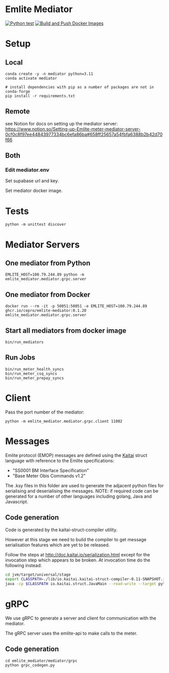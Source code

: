 # Emlite Mediator

[![Python test](https://github.com/cepro/emlite-mediator/actions/workflows/python-test.yml/badge.svg)](https://github.com/cepro/emlite-mediator/actions/workflows/python-test.yml)
[![Build and Push Docker Images](https://github.com/cepro/emlite-mediator/actions/workflows/docker-image.yml/badge.svg)](https://github.com/cepro/emlite-mediator/actions/workflows/docker-image.yml)

# Setup

## Local

```
conda create -y -n mediator python=3.11
conda activate mediator

# install dependencies with pip as a number of packages are not in conda-forge
pip install -r requirements.txt
```

## Remote

see Notion for docs on setting up the mediator server:
https://www.notion.so/Setting-up-Emlite-meter-mediator-server-0cf0c8f97ee44843977334bc6efa86ba#658ff25657a54fbfa6388b2b42d70f66

## Both

### Edit mediator.env

Set supabase url and key.

Set mediator docker image.

# Tests

```
python -m unittest discover
```

# Mediator Servers

## One mediator from Python

```
EMLITE_HOST=100.79.244.89 python -m emlite_mediator.mediator.grpc.server
```

## One mediator from Docker

```
docker run --rm -it -p 50051:50051 -e EMLITE_HOST=100.79.244.89 ghcr.io/cepro/emlite-mediator:0.1.20 emlite_mediator.mediator.grpc.server
```

## Start all mediators from docker image

```
bin/run_mediators
```

## Run Jobs

```
bin/run_meter_health_syncs
bin/run_meter_csq_syncs
bin/run_meter_prepay_syncs
```

# Client

Pass the port number of the mediator:

```
python -m emlite_mediator.mediator.grpc.client 11002
```

# Messages

Emlite protocol (EMOP) messages are defined using the
[Kaitai](https://kaitai.io) struct language with reference to the Emlite
specifications:

- "SS0001 BM Interface Specification"
- "Base Meter Obis Commands v1.2"

The .ksy files in this folder are used to generate the adjacent python files for
serialising and deserialising the messages. NOTE: if required code can be
generated for a number of other languages including golang, Java and Javascript.

## Code generation

Code is generated by the kaitai-struct-compiler utility.

However at this stage we need to build the compiler to get message serialisation
features which are yet to be released.

Follow the steps at http://doc.kaitai.io/serialization.html except for the
invocation step which appears to be broken. At invocation time do the following
instead:

```sh
cd jvm/target/universal/stage
export CLASSPATH=./lib/io.kaitai.kaitai-struct-compiler-0.11-SNAPSHOT.jar:./lib/org.scala-lang.scala-library-2.12.12.jar:./lib/com.github.scopt.scopt_2.12-3.6.0.jar:./lib/com.lihaoyi.fastparse_2.12-1.0.0.jar:./lib/org.yaml.snakeyaml-1.28.jar:./lib/com.lihaoyi.fastparse-utils_2.12-1.0.0.jar:./lib/com.lihaoyi.sourcecode_2.12-0.1.4.jar
java -cp $CLASSPATH io.kaitai.struct.JavaMain --read-write --target python emlite_frame.ksy
```

# gRPC

We use gRPC to generate a server and client for communication with the mediator.

The gRPC server uses the emlite-api to make calls to the meter.

## Code generation

```
cd emlite_mediator/mediator/grpc
python grpc_codegen.py
```
